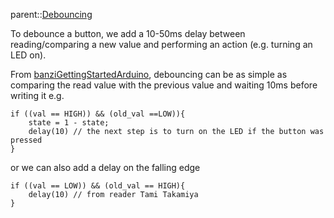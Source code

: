 parent::[Debouncing](Debouncing.md)

To debounce a button, we add a 10-50ms delay between reading/comparing a new value and performing an action (e.g. turning an LED on). 

From [banziGettingStartedArduino](Personal%20Folders/that_marouk_ish/banziGettingStartedArduino.md), debouncing can be as simple as comparing the read value with the previous value and waiting 10ms before writing it e.g. 

```
if ((val == HIGH)) && (old_val ==LOW)){
	state = 1 - state;
	delay(10) // the next step is to turn on the LED if the button was pressed
}
```

or we can also add a delay on the falling edge

```
if ((val == LOW)) && (old_val == HIGH){
	delay(10) // from reader Tami Takamiya
}
```
